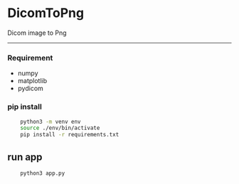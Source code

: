 # DicomToPng
Dicom image to Png 

----
### Requirement
- numpy
- matplotlib
- pydicom

### pip install 
```bash
    python3 -m venv env
    source ./env/bin/activate
    pip install -r requirements.txt
```

## run app
```bash
    python3 app.py
```
